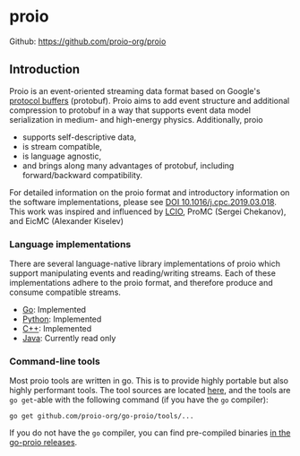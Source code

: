 # proio
Github: https://github.com/proio-org/proio

## Introduction
Proio is an event-oriented streaming data format based on Google's [protocol
buffers](https://developers.google.com/protocol-buffers/) (protobuf).  Proio
aims to add event structure and additional compression to protobuf in a way
that supports event data model serialization in medium- and high-energy
physics.  Additionally, proio
* supports self-descriptive data,
* is stream compatible,
* is language agnostic,
* and brings along many advantages of protobuf, including forward/backward
  compatibility.

For detailed information on the proio format and introductory information on
the software implementations, please see [DOI
10.1016/j.cpc.2019.03.018](https://doi.org/10.1016/j.cpc.2019.03.018).  This
work was inspired and influenced by [LCIO](https://github.com/iLCSoft/LCIO),
ProMC (Sergei Chekanov), and EicMC (Alexander Kiselev)

### Language implementations
There are several language-native library implementations of proio which
support manipulating events and reading/writing streams.  Each of these
implementations adhere to the proio format, and therefore produce and consume
compatible streams.

* [Go](https://github.com/proio-org/go-proio): Implemented
* [Python](https://github.com/proio-org/py-proio): Implemented
* [C++](https://github.com/proio-org/cpp-proio): Implemented
* [Java](https://github.com/proio-org/java-proio): Currently read only
  
### Command-line tools
Most proio tools are written in go.  This is to provide highly portable but
also highly performant tools.  The tool sources are located
[here](https://github.com/proio-org/go-proio/tree/master/tools), and the tools
are `go get`-able with the following command (if you have the `go` compiler):
```shell
go get github.com/proio-org/go-proio/tools/...
```

If you do not have the `go` compiler, you can find pre-compiled binaries [in
the go-proio releases](https://github.com/proio-org/go-proio/releases).
